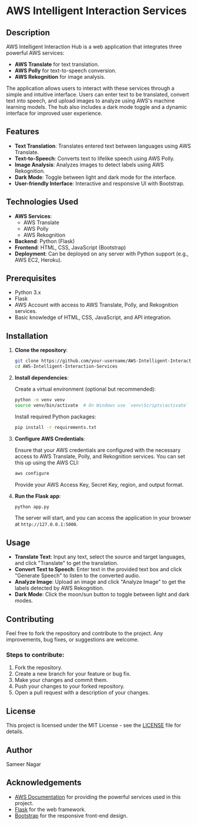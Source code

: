 # AWS Intelligent Interaction Services

## Description

AWS Intelligent Interaction Hub is a web application that integrates three powerful AWS services:

- **AWS Translate** for text translation.
- **AWS Polly** for text-to-speech conversion.
- **AWS Rekognition** for image analysis.

The application allows users to interact with these services through a simple and intuitive interface. Users can enter text to be translated, convert text into speech, and upload images to analyze using AWS's machine learning models. The hub also includes a dark mode toggle and a dynamic interface for improved user experience.

## Features

- **Text Translation**: Translates entered text between languages using AWS Translate.
- **Text-to-Speech**: Converts text to lifelike speech using AWS Polly.
- **Image Analysis**: Analyzes images to detect labels using AWS Rekognition.
- **Dark Mode**: Toggle between light and dark mode for the interface.
- **User-friendly Interface**: Interactive and responsive UI with Bootstrap.

## Technologies Used

- **AWS Services**: 
  - AWS Translate
  - AWS Polly
  - AWS Rekognition
- **Backend**: Python (Flask)
- **Frontend**: HTML, CSS, JavaScript (Bootstrap)
- **Deployment**: Can be deployed on any server with Python support (e.g., AWS EC2, Heroku).

## Prerequisites

- Python 3.x
- Flask
- AWS Account with access to AWS Translate, Polly, and Rekognition services.
- Basic knowledge of HTML, CSS, JavaScript, and API integration.

## Installation

1. **Clone the repository**:

   ```bash
   git clone https://github.com/your-username/AWS-Intelligent-Interaction-Services.git
   cd AWS-Intelligent-Interaction-Services
   ```

2. **Install dependencies**:

   Create a virtual environment (optional but recommended):

   ```bash
   python -m venv venv
   source venv/bin/activate  # On Windows use `venv\Scripts\activate`
   ```

   Install required Python packages:

   ```bash
   pip install -r requirements.txt
   ```

3. **Configure AWS Credentials**:

   Ensure that your AWS credentials are configured with the necessary access to AWS Translate, Polly, and Rekognition services. You can set this up using the AWS CLI:

   ```bash
   aws configure
   ```

   Provide your AWS Access Key, Secret Key, region, and output format.

4. **Run the Flask app**:

   ```bash
   python app.py
   ```

   The server will start, and you can access the application in your browser at `http://127.0.0.1:5000`.

## Usage

- **Translate Text**: Input any text, select the source and target languages, and click "Translate" to get the translation.
- **Convert Text to Speech**: Enter text in the provided text box and click "Generate Speech" to listen to the converted audio.
- **Analyze Image**: Upload an image and click "Analyze Image" to get the labels detected by AWS Rekognition.
- **Dark Mode**: Click the moon/sun button to toggle between light and dark modes.

## Contributing

Feel free to fork the repository and contribute to the project. Any improvements, bug fixes, or suggestions are welcome.

### Steps to contribute:
1. Fork the repository.
2. Create a new branch for your feature or bug fix.
3. Make your changes and commit them.
4. Push your changes to your forked repository.
5. Open a pull request with a description of your changes.

## License

This project is licensed under the MIT License - see the [LICENSE](LICENSE) file for details.

## Author

Sameer Nagar

## Acknowledgements

- [AWS Documentation](https://aws.amazon.com/documentation/) for providing the powerful services used in this project.
- [Flask](https://flask.palletsprojects.com/) for the web framework.
- [Bootstrap](https://getbootstrap.com/) for the responsive front-end design.
